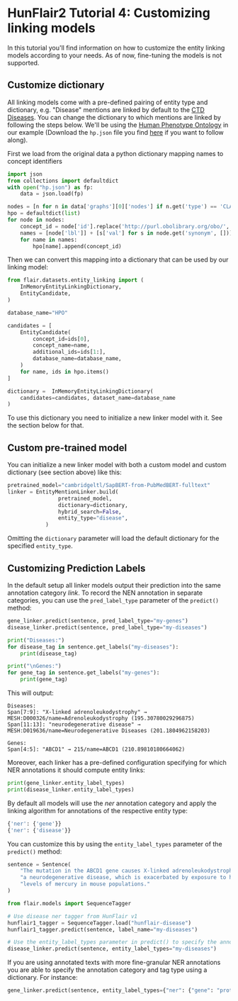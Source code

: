 # HunFlair2 Tutorial 4: Customizing linking models

In this tutorial you'll find information on how to customize the entity linking models according to your needs.
As of now, fine-tuning the models is not supported.

## Customize dictionary

All linking models come with a pre-defined pairing of entity type and dictionary,
e.g. "Disease" mentions are linked by default to the [CTD Diseases](https://ctdbase.org/help/diseaseDetailHelp.jsp).
You can change the dictionary to which mentions are linked by following the steps below.
We'll be using the [Human Phenotype Ontology](https://hpo.jax.org/app/) in our example
(Download the `hp.json` file you find [here](https://hpo.jax.org/app/data/ontology) if you want to follow along).

First we load from the original data a python dictionary mapping names to concept identifiers

```python
import json
from collections import defaultdict
with open("hp.json") as fp:
    data = json.load(fp)

nodes = [n for n in data['graphs'][0]['nodes'] if n.get('type') == 'CLASS']
hpo = defaultdict(list)
for node in nodes:
    concept_id = node['id'].replace('http://purl.obolibrary.org/obo/', '')
    names = [node['lbl']] + [s['val'] for s in node.get('synonym', [])]
    for name in names:
        hpo[name].append(concept_id)  
```

Then we can convert this mapping into a dictionary that can be used by our linking model:

```python
from flair.datasets.entity_linking import (
    InMemoryEntityLinkingDictionary,
    EntityCandidate,
)

database_name="HPO"

candidates = [
    EntityCandidate(
        concept_id=ids[0],
        concept_name=name,
        additional_ids=ids[1:],
        database_name=database_name,
    )
    for name, ids in hpo.items()
]

dictionary =  InMemoryEntityLinkingDictionary(
    candidates=candidates, dataset_name=database_name
)
```

To use this dictionary you need to initialize a new linker model with it.
See the section below for that.

## Custom pre-trained model

You can initialize a new linker model with both a custom model and  custom dictionary (see section above) like this:

```python
pretrained_model="cambridgeltl/SapBERT-from-PubMedBERT-fulltext"
linker = EntityMentionLinker.build(
                pretrained_model,
                dictionary=dictionary,
                hybrid_search=False, 
                entity_type="disease",
            )
```

Omitting the `dictionary` parameter will load the default dictionary for the specified `entity_type`.

## Customizing Prediction Labels

In the default setup all linker models output their prediction into the same annotation category *link*.
To record the NEN annotation in separate categories, you can use the `pred_label_type` parameter of the
`predict()` method:

```python
gene_linker.predict(sentence, pred_label_type="my-genes")
disease_linker.predict(sentence, pred_label_type="my-diseases")

print("Diseases:")
for disease_tag in sentence.get_labels("my-diseases"):
    print(disease_tag)

print("\nGenes:")
for gene_tag in sentence.get_labels("my-genes"):
    print(gene_tag)
```

This will output:

```
Diseases:
Span[7:9]: "X-linked adrenoleukodystrophy" → MESH:D000326/name=Adrenoleukodystrophy (195.30780029296875)
Span[11:13]: "neurodegenerative disease" → MESH:D019636/name=Neurodegenerative Diseases (201.1804962158203)

Genes:
Span[4:5]: "ABCD1" → 215/name=ABCD1 (210.89810180664062)
```

Moreover, each linker has a pre-defined configuration specifying for which NER annotations it should compute
entity links:

```python
print(gene_linker.entity_label_types)
print(disease_linker.entity_label_types)
```

By default all models will use the *ner* annotation category and apply the linking algorithm for annotations
of the respective entity type:

```python
{'ner': {'gene'}}
{'ner': {'disease'}}
```

You can customize this by using the `entity_label_types` parameter of the `predict()` method:

```python
sentence = Sentence(
    "The mutation in the ABCD1 gene causes X-linked adrenoleukodystrophy, "
    "a neurodegenerative disease, which is exacerbated by exposure to high "
    "levels of mercury in mouse populations."
)

from flair.models import SequenceTagger

# Use disease ner tagger from HunFlair v1
hunflair1_tagger = SequenceTagger.load("hunflair-disease")
hunflair1_tagger.predict(sentence, label_name="my-diseases")

# Use the entity_label_types parameter in predict() to specify the annotation category
disease_linker.predict(sentence, entity_label_types="my-diseases")
```

If you are using annotated texts with more fine-granular NER annotations you are able to specify the
annotation category and tag type using a dictionary. For instance:

```python
gene_linker.predict(sentence, entity_label_types={"ner": {"gene": "protein"}})
```
